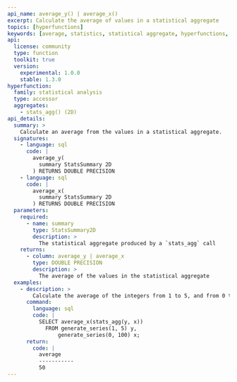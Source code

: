 ```yaml
---
api_name: average_y() | average_x()
excerpt: Calculate the average of values in a statistical aggregate
topics: [hyperfunctions]
keywords: [average, statistics, statistical aggregate, hyperfunctions, toolkit]
api:
  license: community
  type: function
  toolkit: true
  version:
    experimental: 1.0.0
    stable: 1.3.0
hyperfunction:
  family: statistical analysis
  type: accessor
  aggregates:
    - stats_agg() (2D)
api_details:
  summary: >
    Calculate an average from the values in a statistical aggregate.
  signatures:
    - language: sql
      code: |
        average_y(
          summary StatsSummary 2D
        ) RETURNS DOUBLE PRECISION
    - language: sql
      code: |
        average_x(
          summary StatsSummary 2D
        ) RETURNS DOUBLE PRECISION
  parameters:
    required:
      - name: summary
        type: StatsSummary2D
        description: >
          The statistical aggregate produced by a `stats_agg` call
    returns:
      - column: average_y | average_x
        type: DOUBLE PRECISION
        description: >
          The average of the values in the statistical aggregate
  examples:
    - description: >
        Calculate the average of the integers from 1 to 5, and from 0 to 100.
      command:
        language: sql
        code: |
          SELECT average_x(stats_agg(y, x))
            FROM generate_series(1, 5) y,
                generate_series(0, 100) x;
      return:
        code: |
          average
          -----------
          50
---
```


